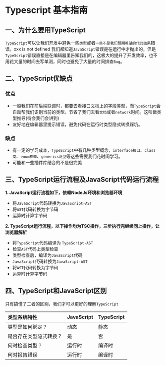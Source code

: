 # Typescript 基本指南

## 一、为什么要用TypeScript

`TypeScript`可以让我们开发中避免一些`类型`或者`一些不是我们预期希望的代码结果`错误。xxx is not defined 我们都知道`JavaScript`错误是在运行中才抛出的，但是`TypeScript`错误直接是在编辑器里告知我们的，这极大的提升了开发效率，也不用花大量的时间去写单测，同时也避免了大量的时间排查`Bug`。

## 二、TypeScript优缺点

### 优点

- 一般我们在前后端联调时，都要去看接口文档上的字段类型，而`TypeScript`会自动帮我们识别当前的类型。节省了我们去看`文档`或者`network`时间。这叫做类型推导(待会我们会讲到)
- 友好地在编辑器里提示错误，避免代码在运行时类型隐式转换踩坑。

### 缺点

- 有一定的学习成本，`TypeScript`中有几种类型概念，`interface接口`、`class类`、`enum枚举`、`generics泛型`等这些需要我们花时间学习。
- 可能和一些插件库结合的不是很完美

## 三、TypeScript运行流程及JavaScript代码运行流程

**1. JavaScript运行流程如下，依赖NodeJs环境和浏览器环境**

- 将`JavaScript`代码转换为`JavaScript-AST`
- 将`AST`代码转换为字节码
- 运算时计算字节码

**2. TypeScript运行流程，以下操作均为TSC操作，三步执行完继续同上操作，让浏览器解析**

- 将`TypeScript`代码编译为 `TypeScript-AST`
- 检查`AST`代码上类型检查
- 类型检查后，编译为`JavaScript`代码
- `JavaScript`代码转换为`JavaScript-AST`
- 将`AST`代码转换为字节码
- 运算时计算字节码

## 四、TypeScript和JavaScript区别

只有搞懂了二者的区别，我们才可以更好的理解`TypeScript`

| 类型系统特性           | JavaScript | TypeScript |
| :--------------------- | :--------- | :--------- |
| 类型是如何绑定？       | 动态       | 静态       |
| 是否存在类型隐式转换？ | 是         | 否         |
| 何时检查类型？         | 运行时     | 编译时     |
| 何时报告错误           | 运行时     | 编译时     |

